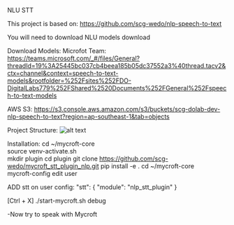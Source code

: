 NLU STT

This project is based on:
https://github.com/scg-wedo/nlp-speech-to-text

You will need to download NLU models download

Download Models:
Microfot Team:
https://teams.microsoft.com/_#/files/General?threadId=19%3A25445bc037cb4beea185b05dc37552a3%40thread.tacv2&ctx=channel&context=speech-to-text-models&rootfolder=%252Fsites%252FDO-DigitalLabs779%252FShared%2520Documents%252FGeneral%252Fspeech-to-text-models

AWS S3:
https://s3.console.aws.amazon.com/s3/buckets/scg-dolab-dev-nlp-speech-to-text?region=ap-southeast-1&tab=objects


Project Structure:
![alt text](https://github.com/[username]/[reponame]/blob/[branch]/image.jpg?raw=true)

Installation:
cd ~/mycroft-core       
source venv-activate.sh  
mkdir plugin
cd plugin
git clone https://github.com/scg-wedo/mycroft_stt_plugin_nlp.git
pip install -e .
cd ~/mycroft-core  
mycroft-config edit user

ADD stt on user config:
  "stt": {
    "module": "nlp_stt_plugin"
  }

[Ctrl + X]
./start-mycroft.sh debug

-Now try to speak with Mycroft
